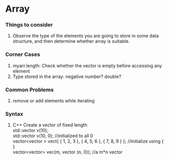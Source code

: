 # Array
### Things to consider
1. Observe the type of the elements you are going to store in some data structure, and then determine whether array is suitable.

### Corner Cases
1. myarr.length: Check whether the vector is empty before accessing any element
2. Type stored in the array: negative number? double? 

### Common Problems
1. remove or add elements while iterating 

### Syntax
1. C++ Create a vector of fixed length
<br/>std::vector<int> v(10);
<br/>std::vector<int> v(10, 0);  //initialized to all 0
<br/>vector<vector<int> > vect{ { 1, 2, 3 }, { 4, 5, 6 }, { 7, 8, 9 } };   //initialize using { }
<br/>vector<vector<int>> vec(m, vector<int> (n, 0));   //a m*n vector
  


